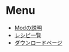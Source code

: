 # Menu
- [Modの説明](https://github.com/Sakuraga200323/-Mod-/blob/main/Mods/1.12.2/SwordMod/ModDescription.md)
- [レシピ一覧](https://github.com/Sakuraga200323/-Mod-/blob/main/Mods/1.12.2/SwordMod/Recipes.md)
- [ダウンロードページ](https://github.com/Sakuraga200323/-Mod-/blob/main/Mods/1.12.2/SwordMod/DownloadJarFile.md)
